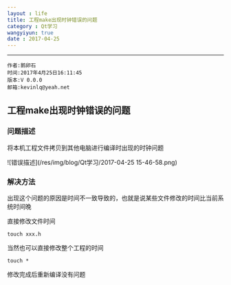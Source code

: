 ```yaml
---
layout : life
title: 工程make出现时钟错误的问题
category : Qt学习
wangyiyun: true
date : 2017-04-25
---
```


******

    作者:鹅卵石
    时间:2017年4月25日16:11:45
    版本:V 0.0.0
    邮箱:kevinlq@yeah.net

<!-- more -->

##  工程make出现时钟错误的问题

### 问题描述
将本机工程文件拷贝到其他电脑进行编译时出现的时钟问题

![错误描述](/res/img/blog/Qt学习/2017-04-25 15-46-58.png)

### 解决方法

出现这个问题的原因是时间不一致导致的，也就是说某些文件修改的时间比当前系统时间晚

直接修改文件时间
```
touch xxx.h
```

当然也可以直接修改整个工程的时间
```
touch *
```

修改完成后重新编译没有问题
